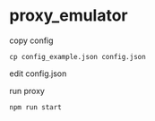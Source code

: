 # proxy_emulator

copy config
```
cp config_example.json config.json
```
edit config.json

run proxy
```
npm run start
```
